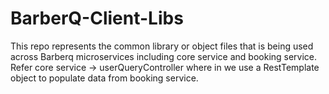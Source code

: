 # BarberQ-Client-Libs

This repo represents the common library or object files that is being used across Barberq microservices including core service and booking service.
Refer core service -> userQueryController where in we use a RestTemplate object to populate data from booking service.
